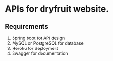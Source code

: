 # APIs for dryfruit website.

Requirements
-------------

1. Spring boot for API design
2. MySQL or PostgreSQL for database
3. Heroku for deployment
4. Swagger for documentation
